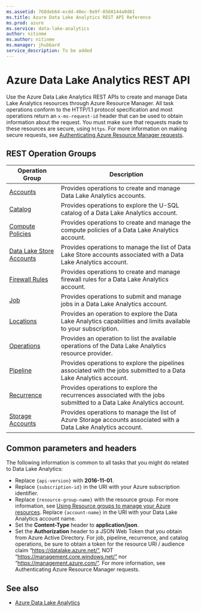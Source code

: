 ```yaml
---
ms.assetid: 768deb64-ecdd-40ec-9a9f-0560144a0d81
ms.title: Azure Data Lake Analytics REST API Reference
ms.prod: azure
ms.service: data-lake-analytics
author: nitinme
ms.author: nitinme
ms.manager: jhubbard
service_description: To be added
---
```


# Azure Data Lake Analytics REST API

Use the Azure Data Lake Analytics REST APIs to create and manage Data Lake Analytics resources through Azure Resource Manager. All task operations conform to the HTTP/1.1 protocol specification and most operations return an `x-ms-request-id` header that can be used to obtain information about the request. You must make sure that requests made to these resources are secure, using `https`. For more information on making secure requests, see [Authenticating Azure Resource Manager requests](https://msdn.microsoft.com/library/azure/dn790557.aspx).

## REST Operation Groups

| Operation Group | Description |
|-----------------|-------------|
|[Accounts](xref:management.azure.com.datalakeanalytics.accounts)| Provides operations to create and manage Data Lake Analytics accounts. |
|[Catalog](xref:management.azure.com.datalakeanalytics.catalog) | Provides operations to explore the U-SQL catalog of a Data Lake Analytics account. |
|[Compute Policies](xref:management.azure.com.datalakeanalytics.computepolicies) | Provides operations to create and manage the compute policies of a Data Lake Analytics account. |
|[Data Lake Store Accounts](xref:management.azure.com.datalakeanalytics.datalakestoreaccounts) | Provides operations to manage the list of Data Lake Store accounts associated with a Data Lake Analytics account. |
|[Firewall Rules](xref:management.azure.com.datalakeanalytics.firewallrules) | Provides operations to create and manage firewall rules for a Data Lake Analytics account. |
|[Job](xref:management.azure.com.datalakeanalytics.job) | Provides operations to submit and manage jobs in a Data Lake Analytics account. |
|[Locations](xref:management.azure.com.datalakeanalytics.locations) | Provides an operation to explore the Data Lake Analytics capabilities and limits available to your subscription. |
|[Operations](xref:management.azure.com.datalakeanalytics.operations) | Provides an operation to list the available operations of the Data Lake Analytics resource provider. |
|[Pipeline](xref:management.azure.com.datalakeanalytics.pipeline) | Provides operations to explore the pipelines associated with the jobs submitted to a Data Lake Analytics account. |
|[Recurrence](xref:management.azure.com.datalakeanalytics.recurrence) | Provides operations to explore the recurrences associated with the jobs submitted to a Data Lake Analytics account. |
|[Storage Accounts](xref:management.azure.com.datalakeanalytics.storageaccounts) | Provides operations to manage the list of Azure Storage accounts associated with a Data Lake Analytics account. |

## Common parameters and headers

The following information is common to all tasks that you might do related to Data Lake Analytics:

* Replace `{api-version}` with **2016-11-01**.
* Replace `{subscription-id}` in the URI with your Azure subscription identifier.
* Replace `{resource-group-name}` with the resource group. For more information, see [Using Resource groups to manage your Azure resources](https://azure.microsoft.com/documentation/articles/azure-preview-portal-using-resource-groups/).
Replace `{account-name}` in the URI with your Data Lake Analytics account name.
* Set the **Content-Type** header to **application/json**.
* Set the **Authorization** header to a JSON Web Token that you obtain from Azure Active Directory. For job, pipeline, recurrence, and catalog operations, be sure to obtain a token for the resource URI / audience claim “https://datalake.azure.net/”, NOT “https://management.core.windows.net/” nor “https://management.azure.com/”. For more information, see Authenticating Azure Resource Manager requests.

## See also

- [Azure Data Lake Analytics](https://azure.microsoft.com/services/data-lake-analytics/)
